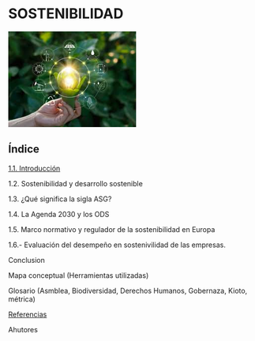 # SOSTENIBILIDAD

![](img/descarga.jpeg)

## Índice

[1.1. Introducción](introduccion.md)

1.2. Sostenibilidad y desarrollo sostenible

1.3. ¿Qué significa la sigla ASG?

1.4. La Agenda 2030 y los ODS

1.5. Marco normativo y regulador de la sostenibilidad en Europa

1.6.- Evaluación del desempeño en sostenivilidad de las empresas.

Conclusion

Mapa conceptual (Herramientas utilizadas)

Glosario (Asmblea, Biodiversidad, Derechos Humanos, Gobernaza, Kioto, métrica)

[Referencias](referencias.md)

Ahutores
